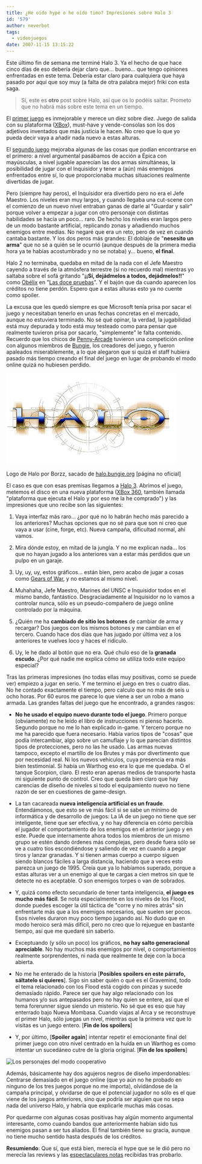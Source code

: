 ```yaml
---
title: ¿He oído hype o he oído timo? Impresiones sobre Halo 3
id: '579'
author: neverbot
tags:
  - videojuegos
date: 2007-11-15 13:15:22
---
```


Este último fin de semana me terminé Halo 3. Ya el hecho de que hace cinco días de eso debería dejar claro que... bueno... que tengo opiniones enfrentadas en este tema. Debería estar claro para cualquiera que haya pasado por aquí que soy muy (a falta de otra palabra mejor) friki con esta saga.

> Sí, este es **otro** post sobre Halo, así que os lo podéis saltar. Prometo que no habrá más sobre este tema en un tiempo.

El [primer juego](http://en.wikipedia.org/wiki/Halo:_Combat_Evolved) es inmejorable y merece un diez sobre diez. Juego de salida con su plataforma ([XBox](http://en.wikipedia.org/wiki/Xbox)), must-have y vende-consolas son los dos adjetivos inventados que más justicia le hacen. No creo que lo que yo pueda decir vaya a añadir nada nuevo a estas alturas.

El [segundo juego](http://en.wikipedia.org/wiki/Halo_2) mejoraba algunas de las cosas que podían encontrarse en el primero: a nivel argumental pasábamos de acción a Épica con mayúsculas, a nivel jugable aparecían las dos armas simultáneas, la posibilidad de jugar con el Inquisidor y tener a (aún) más enemigos enfrentados entre sí, lo que proporcionaba muchas situaciones realmente divertidas de jugar.

Pero (siempre hay peros), el Inquisidor era divertido pero no era el Jefe Maestro. Los niveles eran muy largos, y cuando llegaba una cut-scene con el comienzo de un nuevo nivel entraban ganas de darle al "Guardar y salir" porque volver a empezar a jugar con otro personaje con distintas habilidades se hacía un poco... raro. De hecho los niveles eran largos pero de un modo bastante artificial, replicando zonas y añadiendo muchos enemigos entre medias. No negaré que era un reto, pero de vez en cuando cantaba bastante. Y los dos peros más grandes: El doblaje de "**nesesito un arma**" que no sé a quién se le ocurrió (aunque después de la primera media hora ya te habías acostumbrado y no se notaba) y... bueno, **el final**.

Halo 2 no terminaba, quedaba en mitad de la nada con el Jefe Maestro cayendo a través de la atmósfera terrestre (si no recuerdo mal) mientras yo saltaba sobre el sofá gritando "**¡¡Sí, dejádmelos a todos, dejádmelos!!**" como [Obélix](http://en.wikipedia.org/wiki/Obelix) en "[Las doce pruebas](http://www.imdb.com/title/tt0072901/)". Y el bajón que da cuando aparecen los créditos no tiene perdón. Espero que a estas alturas esto ya no cuente como spoiler.

La excusa que les quedó siempre es que Microsoft tenía prisa por sacar el juego y necesitaban tenerlo en unas fechas concretas en el mercado, aunque no estuviera terminado. No sé qué opinar, la verdad, la jugabilidad está muy depurada y todo está muy testeado como para pensar que realmente tuvieron prisa por sacarlo, "simplemente" le falta contenido. Recuerdo que los chicos de [Penny-Arcade](http://www.penny-arcade.com/) tuvieron una competición online con algunos miembros de [Bungie](http://www.bungie.net/), los creadores del juego, y fueron apaleados miserablemente, a lo que alegaron que si quizá el staff hubiera pasado más tiempo creando el final del juego en lugar de probando el modo online quizá no hubiesen perdido.

![Halo](./he-oido-hype-o-he-oido-timo-impresiones-sobre-halo-3/halo_solar.jpg "Halo")

Logo de Halo por Borzz, sacado de [halo.bungie.org](http://halo.bungie.org/logos.html?background=white) \[página no oficial\]

El caso es que con esas premisas llegamos a [Halo 3](http://en.wikipedia.org/wiki/Halo_3). Abrimos el juego, metemos el disco en una nueva plataforma ([XBox 360](http://en.wikipedia.org/wiki/Xbox_360), también llamada "plataforma que ejecuta el Halo y por eso me la he comprado") y las impresiones que uno recibe son las siguientes:

1.  Vaya interfaz más raro... ¿por qué no lo habrán hecho más parecido a los anteriores? Muchas opciones que no sé para que son ni creo que vaya a usar (cine, forge, etc). Nueva campaña, dificultad normal, ahí vamos.
    
2.  Mira dónde estoy, en mitad de la jungla. Y no me explican nada... los que no hayan jugado a los anteriores van a estar más perdidos que un pulpo en un garaje.
    
3.  Uy, uy, uy, estos gráficos... están bien, pero acabo de jugar a cosas como [Gears of War](http://en.wikipedia.org/wiki/Gears_of_War), y no estamos al mismo nivel.
    
4.  Muhahaha, Jefe Maestro, Marines del UNSC e Inquisidor todos en el mismo bando, fantástico. Desgraciadamente al Inquisidor no lo vamos a controlar nunca, sólo es un pseudo-compañero de juego online controlado por la máquina.
    
5.  ¿Quién me ha **cambiado de sitio los botones** de cambiar de arma y recargar? Dos juegos con los mismos botones y me cambian en el tercero. Cuando hace dos días que has jugado por última vez a los anteriores te vuelves loco y haces el ridículo.
    
6.  Uy, le he dado al botón que no era. Qué chulo eso de la **granada escudo**. ¿Por qué nadie me explica cómo se utiliza todo este equipo especial?
    

Tras las primeras impresiones (no todas ellas muy positivas, como se puede ver) empiezo a jugar en serio. Y me termino el juego en tres o cuatro días. No he contado exactamente el tiempo, pero calculo que no más de seis u ocho horas. Por 60 euros me parece lo que viene a ser un robo a mano armada. Las grandes faltas del juego que he encontrado, a grandes rasgos:

*   **No he usado el equipo nuevo durante todo el juego**. Primero porque (obviamente) no he leído el libro de instrucciones ni pienso hacerlo. Segundo porque no me lo han explicado in-game. Y tercero porque no me ha parecido que fuera necesario. Había varios tipos de "cosas" que podía intercambiar, algo sobre un camuflaje y lo que parecían distintos tipos de protecciones, pero no las he usado. Las armas nuevas tampoco, excepto el martillo de los Brutes y más por divertimento que por necesidad real. Ni los nuevos vehículos, cuya presencia era más bien testimonial. Si había un Warthog eso era lo que me quedaba. O el tanque Scorpion, claro. El resto eran apenas medios de transporte hasta mi siguiente punto de control. Creo que queda bien claro que hay carencias de diseño de niveles si todo el equipamiento nuevo no tiene razón de ser en cuestiones de game-design.
    
*   La tan cacareada **nueva inteligencia artificial es un fraude**. Entendámonos, que esto se ve más fácil si se sabe un mínimo de informática y de desarrollo de juegos: La IA de un juego no tiene que ser inteligente, tiene que ser efectiva, y no hay diferencia en cómo percibía el jugador el comportamiento de los enemigos en el anterior juego y en este. Puede que internamente ahora todos los miembros de un mismo grupo se estén dando órdenes más complejas, pero desde fuera sólo se ve a cuatro tíos escondiéndose y saliendo de vez en cuando a pegar tiros y lanzar granadas. Y si tienen armas cuerpo a cuerpo siguen siendo blancos fáciles a larga distancia, haciendo que a veces esto parezca un juego de 1995. Creía que ya lo habíamos superado, porque a estas alturas ver a un enemigo al que te cargas a cien metros sin que te detecte no es aceptable. O son enemigos torpes o van de sobrados.
    
*   Y, quizá como efecto secundario de tener tanta inteligencia, **el juego es mucho más fácil**. Se nota especialmente en los niveles de los Flood, donde puedes escoger la útil táctica de "corre y no mires atrás" sin enfrentarte más que a los enemigos necesarios, que suelen ser pocos. Esos niveles duraron muy poco tiempo jugando así. No dudo que en modo heroico será más difícil, pero no creo que lo rejuegue en bastante tiempo, así que me quedaré sin saberlo.
    
*   Exceptuando (y sólo un poco) los gráficos, **no hay salto generacional apreciable**. No hay muchos más enemigos por nivel, o comportamientos realmente sorprendentes, ni nada que realmente te deje con la boca abierta.
    
*   No me he enterado de la historia \[**Posibles spoilers en este párrafo, sáltatelo si quieres**\]. Sigo sin saber quién o qué es el Gravemind, todo el tema relacionado con los Flood está cogido con pinzas y sucede demasiado rápido. Parece ser que hay algo relacionado con los humanos y/o sus antepasados pero no hay quien se entere, así que el tema forerunner sigue siendo un misterio. No sé que es eso que hay enterrado bajo Nueva Mombasa. Cuando viajas al Arca y se reconstruye el primer Halo, sólo juegas un nivel, mientras que la primera vez que lo visitas es un juego entero. \[**Fin de los spoilers**\]
    
*   Y, por último, \[**Spoiler again**\] intentar repetir el emocionante final del primer juego con otro nivel centrado en la huída en un Warthog es como intentar un sucedáneo cutre de la gloria original. \[**Fin de los spoilers**\]
    

![Los personajes del modo cooperativo](./he-oido-hype-o-he-oido-timo-impresiones-sobre-halo-3/halo3_cooperativo.jpg "Los personajes del modo cooperativo")

Además, básicamente hay dos agujeros negros de diseño imperdonables: Centrarse demasiado en el juego online (que yo aún no he probado en ninguno de los tres juegos porque no me importa), olvidándose de la campaña principal, y olvidarse de que el potencial jugador no sólo es el que viene de los juegos anteriores, sino que podría ser alguien que no sepa nada del universo Halo, y habría que explicarle muchas más cosas.

Por quedarme con algunas cosas positivas hay algún momento argumental interesante, como cuando bandos que anteriormente habían sido tus enemigos pasan a ser tus aliados. El final también tiene su gracia, aunque no tiene mucho sentido hasta después de los créditos.

**Resumiendo**: Que sí, que está bien, merecía el hype que se le dió pero no merecía las reviews y las [espectaculares notas](https://neverbot.com/juegos/videojuegos/two-days-left/) recibidas tras probarlo.